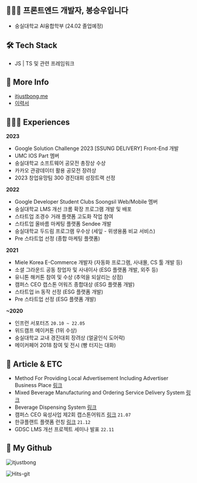 ## 🧑🏻‍💻  프론트엔드 개발자, 봉승우입니다
- 숭실대학교 AI융합학부 (24.02 졸업예정)

## 🛠  Tech Stack
- JS | TS 및 관련 프레임워크

## 🎁 More Info
- [itjustbong.me](https://itjustbong.me) <br />
- [이력서](https://itjustbong.me/resume)

## 🙋🏻‍♂️ Experiences

<b>2023</b>
- Google Solution Challenge 2023 [SSUNG DELIVERY] Front-End 개발
- UMC IOS Part 멤버
- 숭실대학교 소프트웨어 공모전 총장상 수상
- 카카오 관광데이터 활용 공모전 장려상
- 2023 창업유망팀 300 경진대회 성장트랙 선정

<b>2022</b>
- Google Developer Student Clubs Soongsil Web/Mobile 멤버
- 숭실대학교 LMS 개선 크롬 확장 프로그램 개발 및 배포
- 스타트업 조경수 거래 플랫폼 고도화 작업 참여
- 스타트업 올바름 마케팅 플랫폼 Sendee 개발
- 숭실대학교 두드림 프로그램 우수상 (세잎 - 위생용품 비교 서비스)
- Pre 스타트업 선정 (종합 마케팅 플랫폼)

<b>2021</b>
- Miele Korea E-Commerce 개발자 (자동화 프로그램, 사내몰, CS 툴 개발 등)
- 소셜 그라운드 공동 창업자 및 사내이사 (ESG 플랫폼 개발, 외주 등)
- 유니톤 해커톤 참여 및 수상 (추억을 되살리는 상점)
- 캠퍼스 CEO 캡스톤 어워즈 종합대상 (ESG 플랫폼 개발)
- 스타트업 in 동작 선정 (ESG 플랫폼 개발)
- Pre 스타트업 선정 (ESG 플랫폼 개발)

<b>~2020</b>
- 인프런 서포터즈 `20.10 ~ 22.05`
- 위드캠프 메이커톤 (1위 수상)
- 숭실대학교 교내 경진대회 장려상 (얼굴인식 도어락)
- 메이커페어 2018 참여 및 전시 (빵 터지는 대화)

## 📝 Article & ETC
- Method For Providing Local Advertisement Including Advertiser Business Place [링크](http://kpat.kipris.or.kr/kpat/biblioa.do?method=biblioFrame&start=biblio&searchFg=N&KeyWord=1020210120973&applno=1020210120973&Gubun=1&sCurrPage=1&searchFg=N&expression=1020210120973&openPageId=View01&isMyConcern=N&isMyFolder=N&config=/main/sharePage_KR.jsp,%20className=jeus_jspwork._main._700_sharePage_5fKR_5fjsp,%20jspUri=%27/main/sharePage_KR.jsp)
- Mixed Beverage Manufacturing and Ordering Service Delivery System [링크](http://kpat.kipris.or.kr/kpat/biblioa.do?method=biblioFrame&start=biblio&searchFg=N&KeyWord=1020200034229&applno=1020200034229&Gubun=1&sCurrPage=1&searchFg=N&expression=1020200034229&openPageId=View01&isMyConcern=N&isMyFolder=N&config=/main/sharePage_KR.jsp,%20className=jeus_jspwork._main._700_sharePage_5fKR_5fjsp,%20jspUri=%27/main/sharePage_KR.jsp)
- Beverage Dispensing System [링크](http://kpat.kipris.or.kr/kpat/biblioa.do?method=biblioFrame&start=biblio&searchFg=N&KeyWord=1020190116920&applno=1020190116920&Gubun=1&sCurrPage=1&searchFg=N&expression=1020190116920&openPageId=View01&isMyConcern=N&isMyFolder=N&config=/main/sharePage_KR.jsp,%20className=jeus_jspwork._main._700_sharePage_5fKR_5fjsp,%20jspUri=%27/main/sharePage_KR.jsp)
- 캠퍼스 CEO 육성사업 제2회 캡스톤어워즈 [링크](https://scatch.ssu.ac.kr/%EB%89%B4%EC%8A%A4%EC%84%BC%ED%84%B0/%EC%A3%BC%EC%9A%94%EB%89%B4%EC%8A%A4/page/2/?slug=2021%EB%85%84-%EC%BA%A0%ED%8D%BC%EC%8A%A4-ceo-%EC%9C%A1%EC%84%B1%EC%82%AC%EC%97%85-%EC%A0%9C2%ED%9A%8C-%EC%BA%A1%EC%8A%A4%ED%86%A4%EC%96%B4%EC%9B%8C%EC%A6%88-%EC%8B%9C%EC%83%81%EC%8B%9D-%EC%97%B4&f&keyword) `21.07`
- 한큐플랜트 플랫폼 런칭 [링크](http://m.segyebiz.com/newsView/20211221508589) `21.12`
- GDSC LMS 개선 프로젝트 세미나 발표 `22.11`



## 🌱 My Github 
![itjustbong](https://github-readme-stats-gold-chi.vercel.app/api?username=itjustbong)

![Hits-git](https://counter.itjustbong.workers.dev/visit?url=github/itjustbong&type=svg&text=itjustbong%20%EA%B9%83%ED%97%88%EB%B8%8C%20%EB%B0%A9%EB%AC%B8%EC%9E%90%20%EC%88%98&bgcolor=rgb(10,100,12)&total=true)


